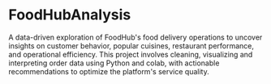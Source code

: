 # FoodHubAnalysis
A data-driven exploration of FoodHub's food delivery operations to uncover insights on  customer behavior, popular cuisines, restaurant performance, and operational efficiency. This  project involves cleaning, visualizing and interpreting order data using Python and colab, with actionable recommendations to optimize the platform's service quality.
